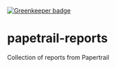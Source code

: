[![Greenkeeper badge](https://badges.greenkeeper.io/telemark/papetrail-reports.svg)](https://greenkeeper.io/)

# papetrail-reports

Collection of reports from Papertrail


